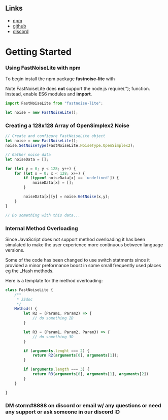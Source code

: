 ## Links

* [npm](https://www.npmjs.com/package/fastnoise-lite)
* [github](https://github.com/Auburn/FastNoiseLite)
* [discord](https://discord.gg/SHVaVfV)

# Getting Started

### Using FastNoiseLite with npm

To begin install the npm package **fastnoise-lite** with


Note FastNoiseLite does **not** support the node.js require(''); function.
Instead, enable ES6 modules and **import**.

``` javascript
import FastNoiseLite from "fastnoise-lite";

let noise = new FastNoiseLite();
```

### Creating a 128x128 Array of OpenSimplex2 Noise

``` javascript
// Create and configure FastNoiseLite object
let noise = new FastNoiseLite();
noise.SetNoiseType(FastNoiseLite.NoiseType.OpenSimplex2);

// Gather noise data
let noiseData = [];

for (let y = 0; y < 128; y++) {
    for (let x = 0; x < 128; x++) {
        if (typeof noiseData[x] == 'undefined']) {
            noiseData[x] = [];
        }

        noiseData[x][y] = noise.GetNoise(x,y);
    }
}

// Do something with this data...
```

### Internal Method Overloading

Since JavaScript does not support method overloading it has been simulated to make the user experience more continuous
between language versions.

Some of the code has been changed to use switch statments since it provided a minor preformance boost in some small 
frequently used places eg the _Hash methods.

Here is a template for the method overloading:

```javascript
class FastNoiseLite {
    /**
     * JSdoc
     */
    Method() {
        let R2 = (Param1, Param2) => {
            // do something 2D
        }

        let R3 = (Param1, Param2, Param3) => {
            // do something 3D
        }

        if (arguments.lenght === 2) {
            return R2(arguments[0], arguments[1]);
        }

        if (arguments.length === 3) {
            return R3(arguments[0], arguments[1], arguments[2])
        }
    }

}

```

### DM storm#8888 on discord or email w/ any questions or need any support or ask someone in our discord :D